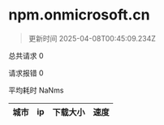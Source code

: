
  # npm.onmicrosoft.cn

  > 更新时间 2025-04-08T00:45:09.234Z
  
  总共请求 0

  请求报错 0

  平均耗时 NaNms

|城市|ip|下载大小|速度|
|-----|----------|---|---|

  